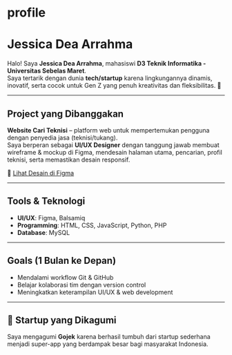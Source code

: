 # profile
# Jessica Dea Arrahma

Halo! Saya **Jessica Dea Arrahma**, mahasiswi **D3 Teknik Informatika - Universitas Sebelas Maret**.  
Saya tertarik dengan dunia **tech/startup** karena lingkungannya dinamis, inovatif, serta cocok untuk Gen Z yang penuh kreativitas dan fleksibilitas. 🚀

---

## Project yang Dibanggakan
**Website Cari Teknisi** – platform web untuk mempertemukan pengguna dengan penyedia jasa (teknisi/tukang).  
Saya berperan sebagai **UI/UX Designer** dengan tanggung jawab membuat wireframe & mockup di Figma, mendesain halaman utama, pencarian, profil teknisi, serta memastikan desain responsif.  

🔗 [Lihat Desain di Figma](https://www.figma.com/design/C9LIxtVU9gxw5czJOvthlP/Design-PBL?node-id=130-621&t=dozdbHNUzHznXg9K-1)

---

## Tools & Teknologi
- **UI/UX**: Figma, Balsamiq  
- **Programming**: HTML, CSS, JavaScript, Python, PHP  
- **Database**: MySQL  

---

## Goals (1 Bulan ke Depan)
- Mendalami workflow Git & GitHub  
- Belajar kolaborasi tim dengan version control  
- Meningkatkan keterampilan UI/UX & web development  

---

## 🚀 Startup yang Dikagumi
Saya mengagumi **Gojek** karena berhasil tumbuh dari startup sederhana menjadi super-app yang berdampak besar bagi masyarakat Indonesia.  
